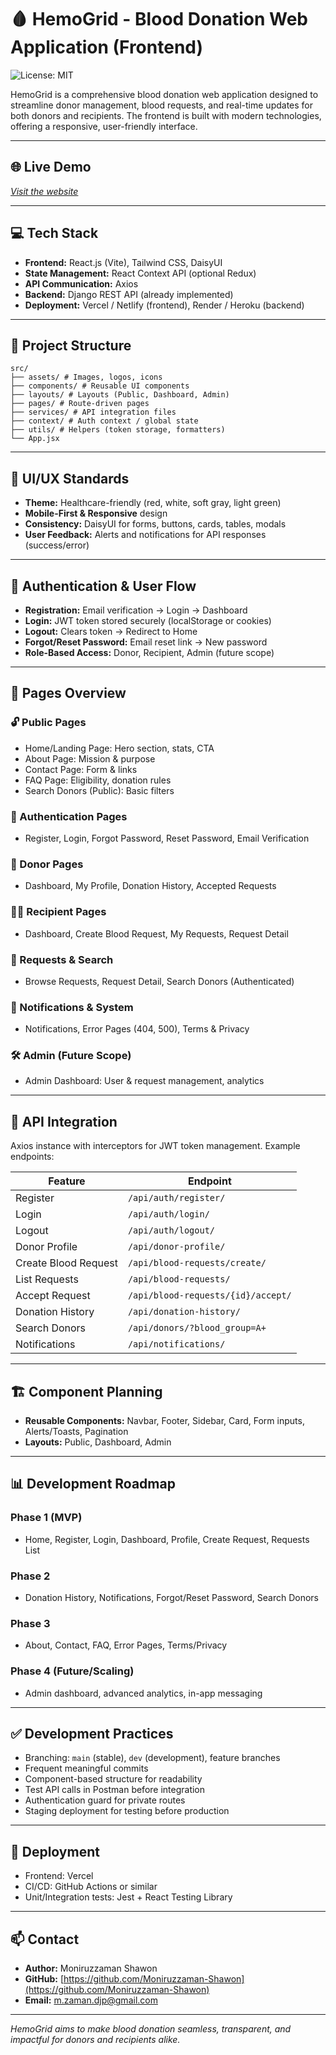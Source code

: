 # 🩸 HemoGrid - Blood Donation Web Application (Frontend)

![License: MIT](https://img.shields.io/badge/License-MIT-yellow.svg)

HemoGrid is a comprehensive blood donation web application designed to streamline donor management, blood requests, and real-time updates for both donors and recipients. The frontend is built with modern technologies, offering a responsive, user-friendly interface.

---

## 🌐 Live Demo

*[Visit the website](https://hemogrid-client.vercel.app/)*

---

## 💻 Tech Stack

- **Frontend:** React.js (Vite), Tailwind CSS, DaisyUI
- **State Management:** React Context API (optional Redux)
- **API Communication:** Axios
- **Backend:** Django REST API (already implemented)
- **Deployment:** Vercel / Netlify (frontend), Render / Heroku (backend)

---

## 📂 Project Structure
````
src/
├── assets/ # Images, logos, icons
├── components/ # Reusable UI components
├── layouts/ # Layouts (Public, Dashboard, Admin)
├── pages/ # Route-driven pages
├── services/ # API integration files
├── context/ # Auth context / global state
├── utils/ # Helpers (token storage, formatters)
└── App.jsx
````


---

## 🎨 UI/UX Standards

- **Theme:** Healthcare-friendly (red, white, soft gray, light green)
- **Mobile-First & Responsive** design
- **Consistency:** DaisyUI for forms, buttons, cards, tables, modals
- **User Feedback:** Alerts and notifications for API responses (success/error)

---

## 🔑 Authentication & User Flow

- **Registration:** Email verification → Login → Dashboard
- **Login:** JWT token stored securely (localStorage or cookies)
- **Logout:** Clears token → Redirect to Home
- **Forgot/Reset Password:** Email reset link → New password
- **Role-Based Access:** Donor, Recipient, Admin (future scope)

---

## 📄 Pages Overview

### 🔓 Public Pages

- Home/Landing Page: Hero section, stats, CTA
- About Page: Mission & purpose
- Contact Page: Form & links
- FAQ Page: Eligibility, donation rules
- Search Donors (Public): Basic filters

### 🔑 Authentication Pages

- Register, Login, Forgot Password, Reset Password, Email Verification

### 👤 Donor Pages

- Dashboard, My Profile, Donation History, Accepted Requests

### 🧑‍⚕️ Recipient Pages

- Dashboard, Create Blood Request, My Requests, Request Detail

### 🔄 Requests & Search

- Browse Requests, Request Detail, Search Donors (Authenticated)

### 🔔 Notifications & System

- Notifications, Error Pages (404, 500), Terms & Privacy

### 🛠 Admin (Future Scope)

- Admin Dashboard: User & request management, analytics

---

## 🔗 API Integration

Axios instance with interceptors for JWT token management. Example endpoints:

| Feature | Endpoint |
| --- | --- |
| Register | `/api/auth/register/` |
| Login | `/api/auth/login/` |
| Logout | `/api/auth/logout/` |
| Donor Profile | `/api/donor-profile/` |
| Create Blood Request | `/api/blood-requests/create/` |
| List Requests | `/api/blood-requests/` |
| Accept Request | `/api/blood-requests/{id}/accept/` |
| Donation History | `/api/donation-history/` |
| Search Donors | `/api/donors/?blood_group=A+` |
| Notifications | `/api/notifications/` |

---

## 🏗 Component Planning

- **Reusable Components:** Navbar, Footer, Sidebar, Card, Form inputs, Alerts/Toasts, Pagination
- **Layouts:** Public, Dashboard, Admin

---

## 📊 Development Roadmap

### Phase 1 (MVP)

- Home, Register, Login, Dashboard, Profile, Create Request, Requests List

### Phase 2

- Donation History, Notifications, Forgot/Reset Password, Search Donors

### Phase 3

- About, Contact, FAQ, Error Pages, Terms/Privacy

### Phase 4 (Future/Scaling)

- Admin dashboard, advanced analytics, in-app messaging

---

## ✅ Development Practices

- Branching: `main` (stable), `dev` (development), feature branches
- Frequent meaningful commits
- Component-based structure for readability
- Test API calls in Postman before integration
- Authentication guard for private routes
- Staging deployment for testing before production

---

## 🚀 Deployment

- Frontend: Vercel 
- CI/CD: GitHub Actions or similar
- Unit/Integration tests: Jest + React Testing Library

---

## 📫 Contact

- **Author:** Moniruzzaman Shawon
- **GitHub:** [https://github.com/Moniruzzaman-Shawon](https://github.com/Moniruzzaman-Shawon)
- **Email:** [m.zaman.djp@gmail.com](mailto:m.zaman.djp@gmail.com)

---

*HemoGrid aims to make blood donation seamless, transparent, and impactful for donors and recipients alike.*
